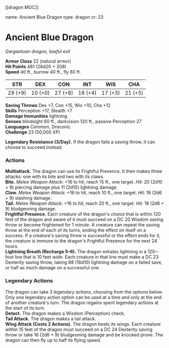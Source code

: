 [[dragon MOC]]

name: Ancient Blue Dragon
type: dragon
cr: 23

# Ancient Blue Dragon 
_Gargantuan dragon, lawful evil_

**Armor Class** 22 (natural armor)    
**Hit Points** 481 (26d20 + 208)    
**Speed** 40 ft., burrow 40 ft., fly 80 ft. 

| STR     | DEX     | CON     | INT     | WIS     | CHA     |
|---------|---------|---------|---------|---------|---------|
| 29 (+9) | 10 (+0) | 27 (+8) | 18 (+4) | 17 (+3) | 21 (+5) |

**Saving Throws** Dex +7, Con +15, Wis +10, Cha +12    
**Skills** Perception +17, Stealth +7    
**Damage Immunities** lightning    
**Senses** blindsight 60 ft., darkvision 120 ft., passive Perception 27    
**Languages** Common, Draconic    
**Challenge** 23 (50,000 XP) 

**Legendary Resistance (3/Day).** If the dragon fails a saving throw, it can choose to succeed instead.   

### Actions 
**Multiattack.** The dragon can use its Frightful Presence. It then makes three attacks: one with its bite and two with its claws.    
**Bite.** _Melee Weapon Attack:_ +16 to hit, reach 15 ft., one target. _Hit:_ 20 (2d10 + 9) piercing damage plus 11 (2d10) lightning damage.    
**Claw.** _Melee Weapon Attack:_ +16 to hit, reach 10 ft., one target. _Hit:_ 16 (2d6 + 9) slashing damage.    
**Tail.** _Melee Weapon Attack:_ +16 to hit, reach 20 ft., one target. _Hit:_ 18 (2d8 + 9) bludgeoning damage.    
**Frightful Presence.** Each creature of the dragon's choice that is within 120 feet of the dragon and aware of it must succeed on a DC 20 Wisdom saving throw or become frightened for 1 minute. A creature can repeat the saving throw at the end of each of its turns, ending the effect on itself on a success. If a creature's saving throw is successful or the effect ends for it, the creature is immune to the dragon's Frightful Presence for the next 24 hours.    
**Lightning Breath (Recharge 5–6).** The dragon exhales lightning in a 120-‐foot line that is 10 feet wide. Each creature in that line must make a DC 23 Dexterity saving throw, taking 88 (16d10) lightning damage on a failed save, or half as much damage on a successful one. 

### Legendary Actions 
The dragon can take 3 legendary actions, choosing from the options below. Only one legendary action option can be used at a time and only at the end of another creature's turn. The dragon regains spent legendary actions at the start of its turn.    
**Detect.** The dragon makes a Wisdom (Perception) check.    
**Tail Attack.** The dragon makes a tail attack.    
**Wing Attack (Costs 2 Actions).** The dragon beats its wings. Each creature within 15 feet of the dragon must succeed on a DC 24 Dexterity saving throw or take 16 (2d6 + 9) bludgeoning damage and be knocked prone. The dragon can then fly up to half its flying speed.
